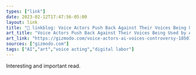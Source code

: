 ```yaml
---
types: ["link"]
date: 2023-02-12T17:47:56-05:00
layout: link
title: "🔗 linkblog: Voice Actors Push Back Against Their Voices Being Used by AI'"
art_title: "Voice Actors Push Back Against Their Voices Being Used by AI"
art_link: "https://gizmodo.com/voice-actors-ai-voices-controversy-1850105561"
sources: ["gizmodo.com"]
tags: ["AI","art","voice acting","digital labor"]
---
```

Interesting and important read.  
 

